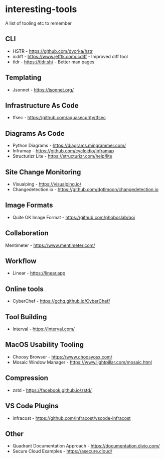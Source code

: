 # interesting-tools
A list of tooling etc to remember

## CLI

- HSTR - https://github.com/dvorka/hstr
- icdiff - https://www.jefftk.com/icdiff - Improved diff tool
- tldr - https://tldr.sh/ - Better man pages

## Templating
- Jsonnet - https://jsonnet.org/

## Infrastructure As Code
- tfsec - https://github.com/aquasecurity/tfsec

## Diagrams As Code
- Python Diagrams - https://diagrams.mingrammer.com/
- Inframap - https://github.com/cycloidio/inframap
- Structurizr Lite - https://structurizr.com/help/lite

## Site Change Monitoring
- Visualping - https://visualping.io/
- Changedetection.io - https://github.com/dgtlmoon/changedetection.io

## Image Formats

- Quite OK Image Format - https://github.com/phoboslab/qoi

## Collaboration
Mentimeter - https://www.mentimeter.com/

## Workflow

- Linear - https://linear.app

## Online tools

- CyberChef - https://gchq.github.io/CyberChef/

## Tool Building
- Interval - https://interval.com/

## MacOS Usability Tooling
- Choosy Browser - https://www.choosyosx.com/
- Mosaic Window Manager - https://www.lightpillar.com/mosaic.html

## Compression
- zstd - https://facebook.github.io/zstd/

## VS Code Plugins
- infracost - https://github.com/infracost/vscode-infracost

## Other
- Quadrant Documentation Approach - https://documentation.divio.com/
- Secure Cloud Examples - https://asecure.cloud/
